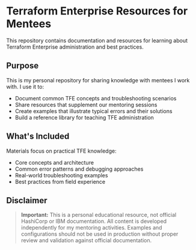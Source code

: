 # Terraform Enterprise Resources for Mentees

This repository contains documentation and resources for learning about Terraform Enterprise administration and best practices.

## Purpose

This is my personal repository for sharing knowledge with mentees I work with. I use it to:

- Document common TFE concepts and troubleshooting scenarios
- Share resources that supplement our mentoring sessions
- Create examples that illustrate typical errors and their solutions
- Build a reference library for teaching TFE administration

## What's Included

Materials focus on practical TFE knowledge:
- Core concepts and architecture
- Common error patterns and debugging approaches
- Real-world troubleshooting examples
- Best practices from field experience

## Disclaimer

> **Important:** This is a personal educational resource, not official HashiCorp or IBM documentation. All content is developed independently for my mentoring activities. Examples and configurations should not be used in production without proper review and validation against official documentation.



